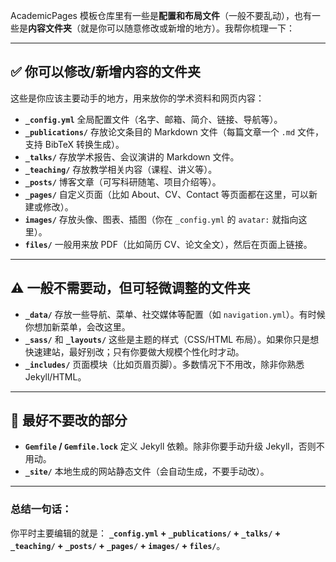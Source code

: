 AcademicPages 模板仓库里有一些是**配置和布局文件**（一般不要乱动），也有一些是**内容文件夹**（就是你可以随意修改或新增的地方）。我帮你梳理一下：

------

## ✅ 你可以修改/新增内容的文件夹

这些是你应该主要动手的地方，用来放你的学术资料和网页内容：

- **`_config.yml`**
   全局配置文件（名字、邮箱、简介、链接、导航等）。
- **`_publications/`**
   存放论文条目的 Markdown 文件（每篇文章一个 `.md` 文件，支持 BibTeX 转换生成）。
- **`_talks/`**
   存放学术报告、会议演讲的 Markdown 文件。
- **`_teaching/`**
   存放教学相关内容（课程、讲义等）。
- **`_posts/`**
   博客文章（可写科研随笔、项目介绍等）。
- **`_pages/`**
   自定义页面（比如 About、CV、Contact 等页面都在这里，可以新建或修改）。
- **`images/`**
   存放头像、图表、插图（你在 `_config.yml` 的 `avatar:` 就指向这里）。
- **`files/`**
   一般用来放 PDF（比如简历 CV、论文全文），然后在页面上链接。

------

## ⚠️ 一般不需要动，但可轻微调整的文件夹

- **`_data/`**
   存放一些导航、菜单、社交媒体等配置（如 `navigation.yml`）。有时候你想加新菜单，会改这里。
- **`_sass/`** 和 **`_layouts/`**
   这些是主题的样式（CSS/HTML 布局）。如果你只是想快速建站，最好别改；只有你要做大规模个性化时才动。
- **`_includes/`**
   页面模块（比如页眉页脚）。多数情况下不用改，除非你熟悉 Jekyll/HTML。

------

## 🚫 最好不要改的部分

- **`Gemfile` / `Gemfile.lock`**
   定义 Jekyll 依赖。除非你要手动升级 Jekyll，否则不用动。
- **`_site/`**
   本地生成的网站静态文件（会自动生成，不要手动改）。

------

### 总结一句话：

你平时主要编辑的就是：
 **`_config.yml` + `_publications/` + `_talks/` + `_teaching/` + `_posts/` + `_pages/` + `images/` + `files/`**。

